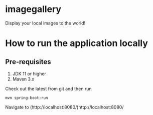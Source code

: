 # imagegallery
Display your local images to the world!

# How to run the application locally

## Pre-requisites
1. JDK 11 or higher
2. Maven 3.x

Check out the latest from git and then run

`mvn spring-boot:run`

Navigate to (http://localhost:8080/)http://localhost:8080/ 